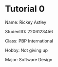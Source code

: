 # Tutorial 0

Name: Rickey Astley

StudentID: 2206123456

Class: PBP International

Hobby: Not giving up

Major: Software Design
